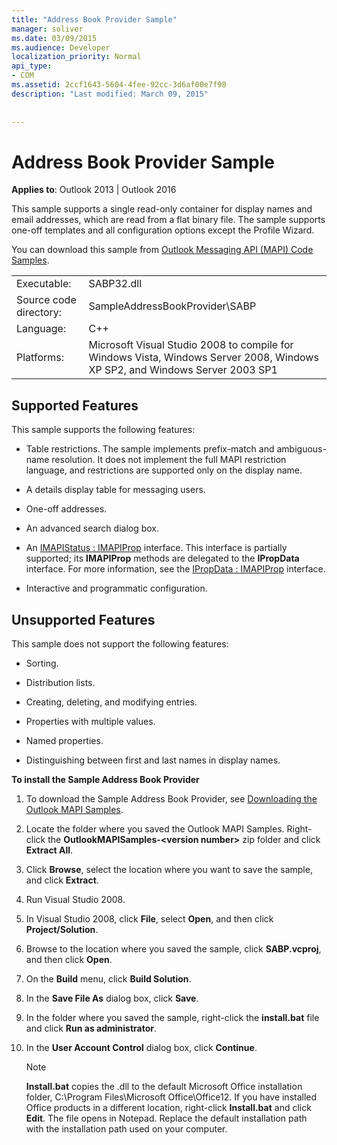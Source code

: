 ```yaml
---
title: "Address Book Provider Sample"
manager: soliver
ms.date: 03/09/2015
ms.audience: Developer
localization_priority: Normal
api_type:
- COM
ms.assetid: 2ccf1643-5604-4fee-92cc-3d6af00e7f98
description: "Last modified: March 09, 2015"
 
 
---
```


# Address Book Provider Sample

  
  
**Applies to**: Outlook 2013 | Outlook 2016 
  
This sample supports a single read-only container for display names and email addresses, which are read from a flat binary file. The sample supports one-off templates and all configuration options except the Profile Wizard.
  
You can download this sample from [Outlook Messaging API (MAPI) Code Samples](http://go.microsoft.com/fwlink/?LinkId=129740
).
  
|||
|:-----|:-----|
|Executable:  <br/> |SABP32.dll  <br/> |
| Source code directory:  <br/> |SampleAddressBookProvider\SABP  <br/> |
|Language:  <br/> |C++  <br/> |
|Platforms:  <br/> |Microsoft Visual Studio 2008 to compile for Windows Vista, Windows Server 2008, Windows XP SP2, and Windows Server 2003 SP1  <br/> |
   
## Supported Features

This sample supports the following features:
  
- Table restrictions. The sample implements prefix-match and ambiguous-name resolution. It does not implement the full MAPI restriction language, and restrictions are supported only on the display name.
    
- A details display table for messaging users. 
    
- One-off addresses.
    
- An advanced search dialog box.
    
- An [IMAPIStatus : IMAPIProp](imapistatusimapiprop.md) interface. This interface is partially supported; its **IMAPIProp** methods are delegated to the **IPropData** interface. For more information, see the [IPropData : IMAPIProp](ipropdataimapiprop.md) interface. 
    
- Interactive and programmatic configuration.
    
## Unsupported Features

This sample does not support the following features:
  
- Sorting.
    
- Distribution lists.
    
- Creating, deleting, and modifying entries.
    
- Properties with multiple values.
    
- Named properties.
    
- Distinguishing between first and last names in display names.
    
 **To install the Sample Address Book Provider**
  
1. To download the Sample Address Book Provider, see [Downloading the Outlook MAPI Samples](downloading-the-outlook-mapi-samples.md).
    
2. Locate the folder where you saved the Outlook MAPI Samples. Right-click the **OutlookMAPISamples-\<version number\>** zip folder and click **Extract All**.
    
3. Click **Browse**, select the location where you want to save the sample, and click **Extract**.
    
4. Run Visual Studio 2008.
    
5. In Visual Studio 2008, click **File**, select **Open**, and then click **Project/Solution**.
    
6. Browse to the location where you saved the sample, click **SABP.vcproj**, and then click **Open**.
    
7. On the **Build** menu, click **Build Solution**.
    
8. In the **Save File As** dialog box, click **Save**.
    
9. In the folder where you saved the sample, right-click the **install.bat** file and click **Run as administrator**.
    
10. In the **User Account Control** dialog box, click **Continue**.
    
    > [!NOTE]
    > **Install.bat** copies the .dll to the default Microsoft Office installation folder, C:\Program Files\Microsoft Office\Office12\. If you have installed Office products in a different location, right-click **Install.bat** and click **Edit**. The file opens in Notepad. Replace the default installation path with the installation path used on your computer. 
  

